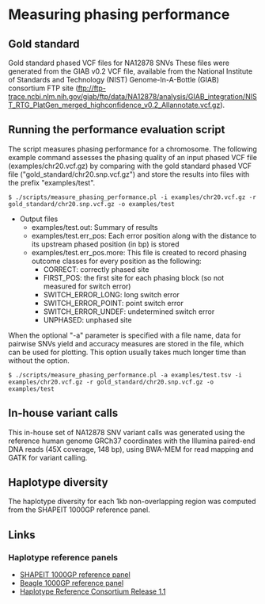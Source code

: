 # Measuring phasing performance
## Gold standard

Gold standard phased VCF files for NA12878 SNVs These files were generated from the GIAB v0.2 VCF file, available from the National Institute of Standards and Technology (NIST) Genome-In-A-Bottle (GIAB) consortium FTP site (ftp://ftp-trace.ncbi.nlm.nih.gov/giab/ftp/data/NA12878/analysis/GIAB_integration/NIST_RTG_PlatGen_merged_highconfidence_v0.2_Allannotate.vcf.gz).

## Running the performance evaluation script

The script measures phasing performance for a chromosome. The following example command assesses the phasing quality of an
input phased VCF file (examples/chr20.vcf.gz) by comparing with the gold standard phased VCF file ("gold_standard/chr20.snp.vcf.gz") and store the results into files with the prefix "examples/test".
```
$ ./scripts/measure_phasing_performance.pl -i examples/chr20.vcf.gz -r gold_standard/chr20.snp.vcf.gz -o examples/test
```
- Output files
  - examples/test.out: Summary of results
  - examples/test.err_pos: Each error position along with the distance to its upstream phased position (in bp) is
stored
  - examples/test.err_pos.more: This file is created to record phasing outcome classes for every position as the following:
    - CORRECT: correctly phased site
    - FIRST_POS: the first site for each phasing block (so not measured for switch error)
    - SWITCH_ERROR_LONG: long switch error
    - SWITCH_ERROR_POINT: point switch error
    - SWITCH_ERROR_UNDEF: undetermined switch error
    - UNPHASED: unphased site

When the optional "-a" parameter is specified with a file name, data for pairwise SNVs yield and accuracy measures are stored in the file, which can be used for plotting. This option usually takes much longer time than without the option.
```
$ ./scripts/measure_phasing_performance.pl -a examples/test.tsv -i examples/chr20.vcf.gz -r gold_standard/chr20.snp.vcf.gz -o examples/test
```

## In-house variant calls

This in-house set of NA12878 SNV variant calls was generated using the reference human genome GRCh37 coordinates with the Illumina
paired-end DNA reads (45X coverage, 148 bp), using BWA-MEM for read mapping and GATK for variant calling.

## Haplotype diversity

The haplotype diversity for each 1kb non-overlapping region was computed from the SHAPEIT 1000GP reference panel.

## Links
### Haplotype reference panels
- [SHAPEIT 1000GP reference panel](https://mathgen.stats.ox.ac.uk/impute/1000GP_Phase3.html)
- [Beagle 1000GP reference panel](http://bochet.gcc.biostat.washington.edu/beagle/1000_Genomes_phase3_v5a/)
- [Haplotype Reference Consortium Release 1.1](https://ega-archive.org/datasets/EGAD00001002729)
